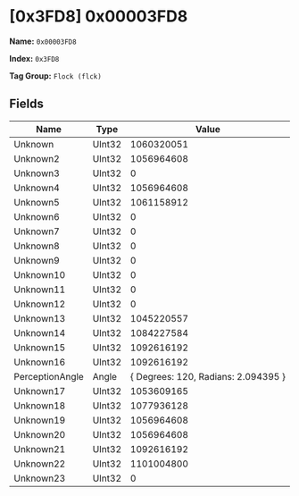 # [0x3FD8] 0x00003FD8

**Name:** ```0x00003FD8```

**Index:** ```0x3FD8```

**Tag Group:** ```Flock (flck)```

## Fields

Name	| Type	| Value
---	|---	|---	|
Unknown	|UInt32	|1060320051
Unknown2	|UInt32	|1056964608
Unknown3	|UInt32	|0
Unknown4	|UInt32	|1056964608
Unknown5	|UInt32	|1061158912
Unknown6	|UInt32	|0
Unknown7	|UInt32	|0
Unknown8	|UInt32	|0
Unknown9	|UInt32	|0
Unknown10	|UInt32	|0
Unknown11	|UInt32	|0
Unknown12	|UInt32	|0
Unknown13	|UInt32	|1045220557
Unknown14	|UInt32	|1084227584
Unknown15	|UInt32	|1092616192
Unknown16	|UInt32	|1092616192
PerceptionAngle	|Angle	|{ Degrees: 120, Radians: 2.094395 }
Unknown17	|UInt32	|1053609165
Unknown18	|UInt32	|1077936128
Unknown19	|UInt32	|1056964608
Unknown20	|UInt32	|1056964608
Unknown21	|UInt32	|1092616192
Unknown22	|UInt32	|1101004800
Unknown23	|UInt32	|0


